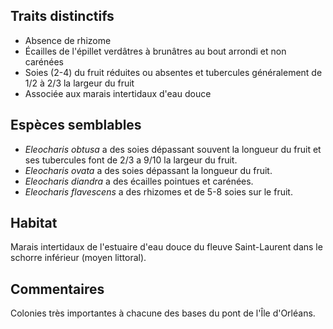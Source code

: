 
<!--
1-https://www.inaturalist.org/observations/239871692
1-https://www.inaturalist.org/observations/235304536
4-https://www.inaturalist.org/observations/235304536
2-https://www.inaturalist.org/observations/178771786
1-https://www.inaturalist.org/observations/236796240
2-https://www.inaturalist.org/observations/236796240
2-https://www.inaturalist.org/observations/142175877
2-https://www.inaturalist.org/observations/176177055
-->

## Traits distinctifs

- Absence de rhizome
- Écailles de l'épillet verdâtres à brunâtres au bout arrondi et non carénées
- Soies (2-4) du fruit réduites ou absentes et tubercules généralement de 1/2 à 2/3 la largeur du fruit
- Associée aux marais intertidaux d'eau douce

## Espèces semblables

- _Eleocharis obtusa_ a des soies dépassant souvent la longueur du fruit et ses tubercules font de 2/3 a 9/10 la largeur du fruit.
- _Eleocharis ovata_ a des soies dépassant la longueur du fruit.
- _Eleocharis diandra_ a des écailles pointues et carénées.
- _Eleocharis flavescens_ a des rhizomes et de 5-8 soies sur le fruit.

## Habitat

Marais intertidaux de l'estuaire d'eau douce du fleuve Saint-Laurent dans le schorre inférieur (moyen littoral).

## Commentaires

Colonies très importantes à chacune des bases du pont de l'Île d'Orléans.


